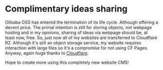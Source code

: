 # Complimentary ideas sharing

Olibaba OSS has entered the termination of its life cycle. Although offering a decent price. The primal intention is still for storing objects, not webpage hosting and in my opinions, sharing of ideas via webpage should be, at least now, free. So, just now all of my websites are transferred to Cloudflare R2. Although it's still an object storage service, my website requires interaction with large files so it's a compromise for not using CF Pages. Anyway, again huge thanks to [Cloudflare](https://cloudflare.com).

Hope to create more using this completely new website CMS!